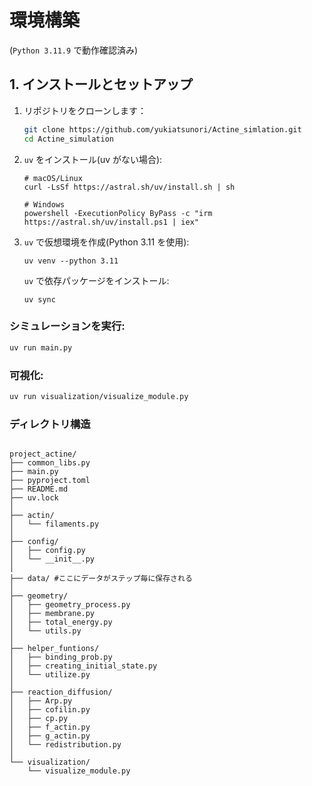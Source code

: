 # 環境構築

(`Python 3.11.9` で動作確認済み)

## 1. インストールとセットアップ

1. リポジトリをクローンします：

   ```bash
   git clone https://github.com/yukiatsunori/Actine_simlation.git
   cd Actine_simulation
   ```

2. `uv` をインストール(uv がない場合):

   ```
   # macOS/Linux
   curl -LsSf https://astral.sh/uv/install.sh | sh

   # Windows
   powershell -ExecutionPolicy ByPass -c "irm https://astral.sh/uv/install.ps1 | iex"
   ```

3. `uv` で仮想環境を作成(Python 3.11 を使用):

   ```
   uv venv --python 3.11
   ```

   `uv` で依存パッケージをインストール:

   ```
   uv sync
   ```


### シミュレーションを実行:

```bash
uv run main.py 
```

### 可視化:

```bash
uv run visualization/visualize_module.py
```

### ディレクトリ構造

<pre><code>
project_actine/
├── common_libs.py
├── main.py
├── pyproject.toml
├── README.md
├── uv.lock
│
├── actin/
│   └── filaments.py
│
├── config/
│   ├── config.py
│   └── __init__.py
│
├── data/ #ここにデータがステップ毎に保存される
│
├── geometry/
│   ├── geometry_process.py
│   ├── membrane.py
│   ├── total_energy.py
│   └── utils.py
│
├── helper_funtions/
│   ├── binding_prob.py
│   ├── creating_initial_state.py
│   └── utilize.py
│
├── reaction_diffusion/
│   ├── Arp.py
│   ├── cofilin.py
│   ├── cp.py
│   ├── f_actin.py
│   ├── g_actin.py
│   └── redistribution.py
│
└── visualization/
    └── visualize_module.py

</code></pre>
